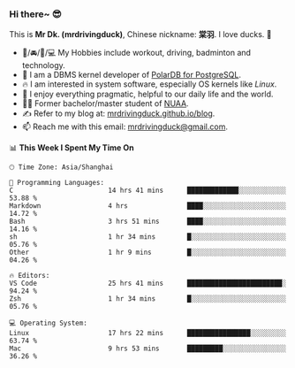 ### Hi there~ 😎

This is **Mr Dk. (mrdrivingduck)**, Chinese nickname: **棠羽**. I love ducks. 🦆

- 💪/🚘/🏸/💻 My Hobbies include workout, driving, badminton and technology.
- 🍊 I am a DBMS kernel developer of [PolarDB for PostgreSQL](https://github.com/ApsaraDB/PolarDB-for-PostgreSQL).
- 🔥 I am interested in system software, especially OS kernels like *Linux*.
- 🔧 I enjoy everything pragmatic, helpful to our daily life and the world.
- 👨‍🎓 Former bachelor/master student of [NUAA](https://en.wikipedia.org/wiki/Nanjing_University_of_Aeronautics_and_Astronautics).
- ✍ Refer to my blog at: [mrdrivingduck.github.io/blog](https://mrdrivingduck.github.io/blog/).
- 📫 Reach me with this email: [mrdrivingduck@gmail.com](mailto:mrdrivingduck@gmail.com).

<!--START_SECTION:waka-->
📊 **This Week I Spent My Time On** 

```text
🕑︎ Time Zone: Asia/Shanghai

💬 Programming Languages: 
C                        14 hrs 41 mins      █████████████░░░░░░░░░░░░   53.88 % 
Markdown                 4 hrs               ████░░░░░░░░░░░░░░░░░░░░░   14.72 % 
Bash                     3 hrs 51 mins       ████░░░░░░░░░░░░░░░░░░░░░   14.16 % 
sh                       1 hr 34 mins        █░░░░░░░░░░░░░░░░░░░░░░░░   05.76 % 
Other                    1 hr 9 mins         █░░░░░░░░░░░░░░░░░░░░░░░░   04.26 % 

🔥 Editors: 
VS Code                  25 hrs 41 mins      ████████████████████████░   94.24 % 
Zsh                      1 hr 34 mins        █░░░░░░░░░░░░░░░░░░░░░░░░   05.76 % 

💻 Operating System: 
Linux                    17 hrs 22 mins      ████████████████░░░░░░░░░   63.74 % 
Mac                      9 hrs 53 mins       █████████░░░░░░░░░░░░░░░░   36.26 % 
```


<!--END_SECTION:waka-->

<!-- ![Mr Dk.'s GitHub Stats](https://github-readme-stats.vercel.app/api?username=mrdrivingduck&count_private&show_icons=true&theme=buefy) -->

<!-- ![Most Used Languages](https://github-readme-stats.vercel.app/api/top-langs/?username=mrdrivingduck&exclude_repo=mips32-CPU,snort-tcp-socket&theme=buefy&layout=compact&langs_count=10) -->


<!--
**mrdrivingduck/mrdrivingduck** is a ✨ _special_ ✨ repository because its `README.md` (this file) appears on your GitHub profile.

Here are some ideas to get you started:

- 🔭 I’m currently working on ...
- 🌱 I’m currently learning ...
- 👯 I’m looking to collaborate on ...
- 🤔 I’m looking for help with ...
- 💬 Ask me about ...
- 📫 How to reach me: ...
- 😄 Pronouns: ...
- ⚡ Fun fact: ...
-->
